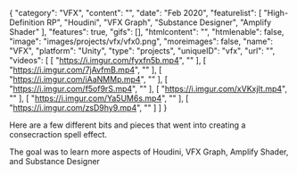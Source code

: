 {
   "category": "VFX",
   "content": "",
   "date": "Feb 2020",
   "featurelist": [
      "High-Definition RP",
      "Houdini",
      "VFX Graph",
      "Substance Designer",
      "Amplify Shader"
   ],
   "features": true,
   "gifs": [],
   "htmlcontent": "",
   "htmlenable": false,
   "image": "images/projects/vfx/vfx0.png",
   "moreimages": false,
   "name": "VFX",
   "platform": "Unity",
   "type": "projects",
   "uniqueID": "vfx",
   "url": "",
   "videos": [
      [
         "https://i.imgur.com/fyxfn5b.mp4",
         ""
      ],
      [
         "https://i.imgur.com/7jAvfmB.mp4",
         ""
      ],
      [
         "https://i.imgur.com/iAaNMMp.mp4",
         ""
      ],
      [
         "https://i.imgur.com/f5of9rS.mp4",
         ""
      ],
      [
         "https://i.imgur.com/xVKxjIt.mp4",
         ""
      ],
      [
         "https://i.imgur.com/Ya5UM6s.mp4",
         ""
      ],
      [
         "https://i.imgur.com/zsD9hy9.mp4",
         ""
      ]
   ]
}

  Here are a few different bits and pieces that went into creating a consecraction spell effect.  

  The goal was to learn more aspects of Houdini, VFX Graph, Amplify Shader, and Substance Designer